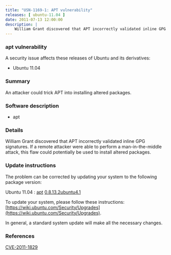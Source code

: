 ```yaml
---
title: "USN-1169-1: APT vulnerability"
releases: [ ubuntu-11.04 ]
date: 2011-07-13 12:00:00
description: |
    William Grant discovered that APT incorrectly validated inline GPG signatures. If a remote attacker were able to perform a man-in-the-middle attack, this flaw could potentially be used to install altered packages. 
--- 
```

 
### apt vulnerability

A security issue affects these releases of Ubuntu and its derivatives:

* Ubuntu 11.04

### Summary

An attacker could trick APT into installing altered packages. 

### Software description

* apt 

### Details

William Grant discovered that APT incorrectly validated inline GPG signatures. If a remote attacker were able to perform a man-in-the-middle attack, this flaw could potentially be used to install altered packages. 

### Update instructions

The problem can be corrected by updating your system to the following package version:

Ubuntu 11.04
 : [apt](https://launchpad.net/ubuntu/+source/apt) <span> [0.8.13.2ubuntu4.1](https://launchpad.net/ubuntu/+source/apt/0.8.13.2ubuntu4.1) </span> 

To update your system, please follow these instructions: [https://wiki.ubuntu.com/Security/Upgrades](https://wiki.ubuntu.com/Security/Upgrades).

In general, a standard system update will make all the necessary changes. 

### References

 [CVE-2011-1829](http://people.ubuntu.com/~ubuntu-security/cve/CVE-2011-1829)
 
